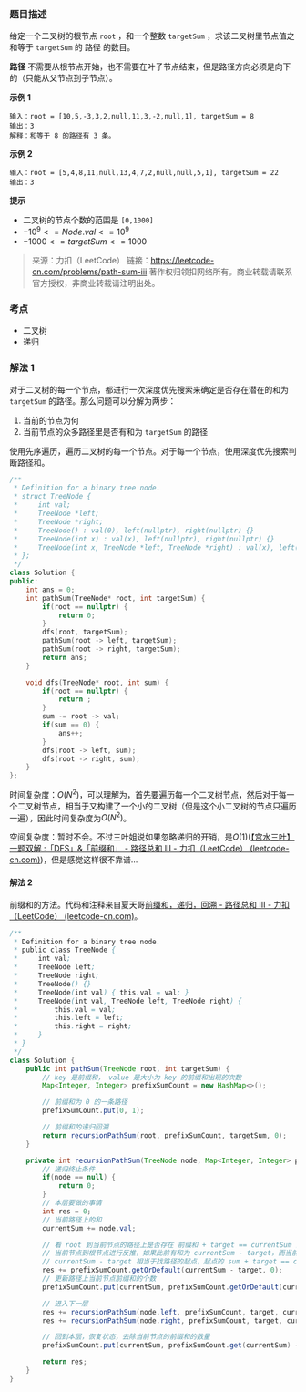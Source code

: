 ### 题目描述

给定一个二叉树的根节点 `root` ，和一个整数 `targetSum` ，求该二叉树里节点值之和等于 `targetSum` 的 路径 的数目。

**路径** 不需要从根节点开始，也不需要在叶子节点结束，但是路径方向必须是向下的（只能从父节点到子节点）。

**示例 1**

```
输入：root = [10,5,-3,3,2,null,11,3,-2,null,1], targetSum = 8
输出：3
解释：和等于 8 的路径有 3 条。
```

**示例 2**

```
输入：root = [5,4,8,11,null,13,4,7,2,null,null,5,1], targetSum = 22
输出：3
```

**提示**

- 二叉树的节点个数的范围是 `[0,1000]`
- $-10^9 <= Node.val <= 10^9$
- $-1000 <= targetSum <= 1000$ 

> 来源：力扣（LeetCode）
> 链接：https://leetcode-cn.com/problems/path-sum-iii
> 著作权归领扣网络所有。商业转载请联系官方授权，非商业转载请注明出处。

### 考点

- 二叉树
- 递归

### 解法 1

对于二叉树的每一个节点，都进行一次深度优先搜索来确定是否存在潜在的和为 `targetSum` 的路径。那么问题可以分解为两步：

1. 当前的节点为何
2. 当前节点的众多路径里是否有和为 `targetSum` 的路径

使用先序遍历，遍历二叉树的每一个节点。对于每一个节点，使用深度优先搜索判断路径和。

```c++
/**
 * Definition for a binary tree node.
 * struct TreeNode {
 *     int val;
 *     TreeNode *left;
 *     TreeNode *right;
 *     TreeNode() : val(0), left(nullptr), right(nullptr) {}
 *     TreeNode(int x) : val(x), left(nullptr), right(nullptr) {}
 *     TreeNode(int x, TreeNode *left, TreeNode *right) : val(x), left(left), right(right) {}
 * };
 */
class Solution {
public:
    int ans = 0;
    int pathSum(TreeNode* root, int targetSum) {
        if(root == nullptr) {
            return 0;
        }
        dfs(root, targetSum);
        pathSum(root -> left, targetSum);
        pathSum(root -> right, targetSum);
        return ans;
    }

    void dfs(TreeNode* root, int sum) {
        if(root == nullptr) {
            return ;
        }
        sum -= root -> val;
        if(sum == 0) {
            ans++;
        }
        dfs(root -> left, sum);
        dfs(root -> right, sum);
    }
};
```

时间复杂度：$O(N^2)$，可以理解为，首先要遍历每一个二叉树节点，然后对于每一个二叉树节点，相当于又构建了一个小的二叉树（但是这个小二叉树的节点只遍历一遍），因此时间复杂度为$O(N^2)$。

空间复杂度：暂时不会。不过三叶姐说如果忽略递归的开销，是$O(1)$([【宫水三叶】一题双解 :「DFS」&「前缀和」 - 路径总和 III - 力扣（LeetCode） (leetcode-cn.com)](https://leetcode-cn.com/problems/path-sum-iii/solution/gong-shui-san-xie-yi-ti-shuang-jie-dfs-q-usa7/))，但是感觉这样很不靠谱...



#### 解法 2

前缀和的方法。代码和注释来自夏天哥[前缀和，递归，回溯 - 路径总和 III - 力扣（LeetCode） (leetcode-cn.com)](https://leetcode-cn.com/problems/path-sum-iii/solution/qian-zhui-he-di-gui-hui-su-by-shi-huo-de-xia-tian/)。

```java
/**
 * Definition for a binary tree node.
 * public class TreeNode {
 *     int val;
 *     TreeNode left;
 *     TreeNode right;
 *     TreeNode() {}
 *     TreeNode(int val) { this.val = val; }
 *     TreeNode(int val, TreeNode left, TreeNode right) {
 *         this.val = val;
 *         this.left = left;
 *         this.right = right;
 *     }
 * }
 */
class Solution {
    public int pathSum(TreeNode root, int targetSum) {
        // key 是前缀和， value 是大小为 key 的前缀和出现的次数
        Map<Integer, Integer> prefixSumCount = new HashMap<>();

        // 前缀和为 0 的一条路径 
        prefixSumCount.put(0, 1);

        // 前缀和的递归回溯
        return recursionPathSum(root, prefixSumCount, targetSum, 0);
    }

    private int recursionPathSum(TreeNode node, Map<Integer, Integer> prefixSumCount, int target, int currentSum) {
        // 递归终止条件
        if(node == null) {
            return 0;
        }
        // 本层要做的事情
        int res = 0;
        // 当前路径上的和
        currentSum += node.val;

        // 看 root 到当前节点的路径上是否存在 前缀和 + target == currentSum 的路径
        // 当前节点到根节点进行反推，如果此前有和为 currentSum - target，而当前的和又为 currentSum ，那么两者的差就肯定为 target
        // currentSum - target 相当于找路径的起点，起点的 sum + target == currentSum，当前点到起点的距离就是 target
        res += prefixSumCount.getOrDefault(currentSum - target, 0);
        // 更新路径上当前节点前缀和的个数
        prefixSumCount.put(currentSum, prefixSumCount.getOrDefault(currentSum, 0) + 1);

        // 进入下一层
        res += recursionPathSum(node.left, prefixSumCount, target, currentSum);
        res += recursionPathSum(node.right, prefixSumCount, target, currentSum);

        // 回到本层，恢复状态，去除当前节点的前缀和的数量
        prefixSumCount.put(currentSum, prefixSumCount.get(currentSum) - 1);

        return res;
    }
}
```

